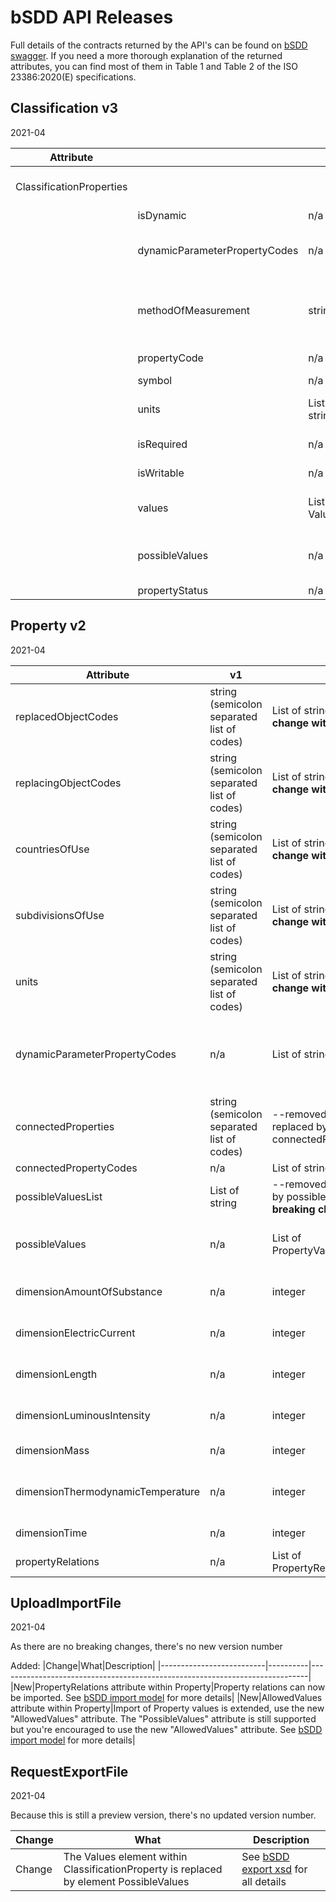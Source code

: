 # bSDD API Releases

Full details of the contracts returned by the API's can be found on [bSDD swagger](https://bs-dd-api-prototype.azurewebsites.net/swagger/index.html).
If you need a more thorough explanation of the returned attributes, you can find most of them in Table 1 and Table 2 of the ISO 23386:2020(E) specifications.

## Classification v3

2021-04

|Attribute||v2|v3||
|--------------------------|----------|-----------|---------------|-----------------------------------------------------------------------------|
|   ClassificationProperties |||Changes within the ClassificationProperties object of the Classification API result|
||isDynamic|n/a|nullable bool|Indicates if it is a Dynamic property|
||dynamicParameterPropertyCodes|n/a|List of string|List of property codes of properties that are a parameter of the dynamic function (only applicable if isDynamic is true)|
||methodOfMeasurement|string|--removed--  **breaking change with v2**|The Classification API returns the most direct used attributes. Attributes that are more related to 'get help' can be retrieved via the Property API.|
||propertyCode|n/a|string|Unique identification, within the domain, of the property|
||symbol|n/a|string|Symbol of the property|
||units|List of string|List of string|Fix: now returns list of Units as specified at property level if it is not overridden at  classprop level|
||isRequired|n/a|nullable bool|Indicates if the value of the property must be filled|
||isWritable|n/a|nullable bool|Indicates if the value of the property can be changed|
||values|List of ValueType|--remove-- as it is replaced by possibleValues **breaking change with v2**||
||possibleValues|n/a|List of ClassificationPropertyValueContract|List of possible values for the property. For details of the ClassificationPropertyValueContract contract see [bSDD swagger](https://bs-dd-api-prototype.azurewebsites.net/swagger/index.html)|
||propertyStatus|n/a|string|

## Property v2

2021-04

|Attribute|v1|v2||
|--------------------------|-----------|---------------|-----------------------------------------------------------------------------|
|replacedObjectCodes|string (semicolon separated list of codes)|List of string **breaking change with v1**||
|replacingObjectCodes|string (semicolon separated list of codes)|List of string **breaking change with v1**||
|countriesOfUse|string (semicolon separated list of codes)|List of string **breaking change with v1**||
|subdivisionsOfUse|string (semicolon separated list of codes)|List of string **breaking change with v1**||
|units|string (semicolon separated list of codes)|List of string **breaking change with v1**||
|dynamicParameterPropertyCodes|n/a|List of string|List of property codes of properties that are a parameter of the dynamic function (only applicable if isDynamic is true)|
|connectedProperties|string (semicolon separated list of codes)|--removed-- as it is replaced by connectedPropertyCodes||
|connectedPropertyCodes|n/a|List of string||
|possibleValuesList|List of string|--removed-- Replaced by possibleValues  **breaking change with v1**||
|possibleValues|n/a|List of PropertyValueContract|For details of the PropertyValueContract contract see [bSDD swagger](https://bs-dd-api-prototype.azurewebsites.net/swagger/index.html)|
|dimensionAmountOfSubstance|n/a|integer|The Amount of substance value of the Dimension attribute|
|dimensionElectricCurrent|n/a|integer|The Electric current value of the Dimension attribute|
|dimensionLength|n/a|integer|The Length value of the Dimension attribute|
|dimensionLuminousIntensity|n/a|integer|The Luminous intensity value of the Dimension attribute|
|dimensionMass|n/a|integer|The Mass value of the Dimension attribute|
|dimensionThermodynamicTemperature|n/a|integer|The Thermodynamic temperature value of the Dimension attribute|
|dimensionTime|n/a|integer|The Time value of the Dimension attribute|
|propertyRelations|n/a|List of PropertyRelationContract||

## UploadImportFile

2021-04

As there are no breaking changes, there's no new version number

Added:
|Change|What|Description|
|--------------------------|----------|-----------------------------------------------------------------------------|
|New|PropertyRelations attribute within Property|Property relations can now be imported. See [bSDD import model](https://github.com/buildingSMART/bSDD/blob/master/2020%20prototype/import-model/bSDD%20JSON%20import%20model.md) for more details|
|New|AllowedValues attribute within Property|Import of Property values is extended, use the new "AllowedValues" attribute. The "PossibleValues" attribute is still supported but you're encouraged to use the new "AllowedValues" attribute. See [bSDD import model](https://github.com/buildingSMART/bSDD/blob/master/2020%20prototype/import-model/bSDD%20JSON%20import%20model.md) for more details|

## RequestExportFile

2021-04

Because this is still a preview version, there's no updated version number.

|Change|What|Description|
|--------------------------|----------|-----------------------------------------------------------------------------|
|Change|The Values element within ClassificationProperty is replaced by element PossibleValues|See [bSDD export xsd](https://github.com/buildingSMART/bSDD/blob/master/2020%20prototype/Exports/ExportDomain.xsd) for all details|
